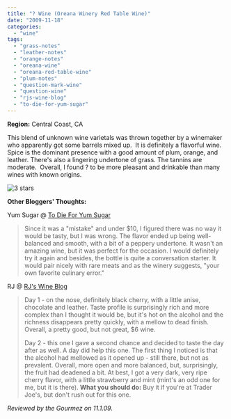 ```yaml
---
title: "? Wine (Oreana Winery Red Table Wine)"
date: "2009-11-18"
categories:
  - "wine"
tags:
  - "grass-notes"
  - "leather-notes"
  - "orange-notes"
  - "oreana-wine"
  - "oreana-red-table-wine"
  - "plum-notes"
  - "question-mark-wine"
  - "question-wine"
  - "rjs-wine-blog"
  - "to-die-for-yum-sugar"
---
```


**Region:** Central Coast, CA

This blend of unknown wine varietals was thrown together by a winemaker who apparently got some barrels mixed up.  It is definitely a flavorful wine. Spice is the dominant presence with a good amount of plum, orange, and leather. There's also a lingering undertone of grass. The tannins are moderate.  Overall, I found ? to be more pleasant and drinkable than many wines with known origins.




<div class="caption">

![3 stars](http://s3.amazonaws.com/thegourmez-wpmedia/2009/02/rating_avocado1.gif "rating_avocado1")</div>


**Other Bloggers' Thoughts:**

Yum Sugar @ [To Die For Yum Sugar](http://www.yumsugar.com/96782)

> Since it was a "mistake" and under $10, I figured there was no way it would be tasty, but I was wrong. The flavor ended up being well-balanced and smooth, with a bit of a peppery undertone. It wasn't an amazing wine, but it was perfect for the occasion. I would definitely try it again and besides, the bottle is quite a conversation starter. It would pair nicely with rare meats and as the winery suggests, "your own favorite culinary error."

RJ @ [RJ's Wine Blog](http://www.rjswineblog.com/2009/01/oreana-winery-2006-red-table-wine.html)

> Day 1 - on the nose, definitely black cherry, with a little anise, chocolate and leather. Taste profile is surprisingly rich and more complex than I thought it would be, but it's hot on the alcohol and the richness disappears pretty quickly, with a mellow to dead finish. Overall, a pretty good, but not great, $6 wine.
>
> Day 2 - this one I gave a second chance and decided to taste the day after as well. A day did help this one. The first thing I noticed is that the alcohol had mellowed as it opened up - still there, but not as prevalent. Overall, more open and more balanced, but, surprisingly, the fruit had deadened a bit. At best, I got a very dark, very ripe cherry flavor, with a little strawberry and mint (mint's an odd one for me, but it is there). **What you should do:** Buy it if you're at Trader Joe's, but don't rush out for this one.

_Reviewed by the Gourmez on 11.1.09._
